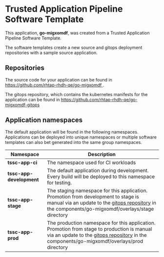 # Trusted Application Pipeline Software Template

This application, **go-migxomdf**, was created from a Trusted Application Pipeline Software Template.

The software templates create a new source and gitops deployment repositories with a sample source application. 

## Repositories

The source code for your application can be found in [https://github.com/rhtap-rhdh-qe/go-migxomdf ](https://github.com/rhtap-rhdh-qe/go-migxomdf ).
 
The gitops repository, which contains the kubernetes manifests for the application can be found in 
[https://github.com/rhtap-rhdh-qe/go-migxomdf-gitops ](https://github.com/rhtap-rhdh-qe/go-migxomdf-gitops ) 

## Application namespaces 

The default application will be found in the following namespaces. Applications can be deployed into unique namespaces or multiple software templates can also bet generated into the same group namespaces.  

|  Namespace   |  Description   |  
| -------- | -------- |
| **tssc-app-ci** | The namespace used for CI workloads |
| **tssc-app-development** | The default application during development. Every build will be deployed to this namespace for testing. |
| **tssc-app-stage** | The staging namespace for this application. Promotion from development to stage is manual via an update to the [gitops repository](https://github.com/rhtap-rhdh-qe/go-migxomdf-gitops ) in the components/go-migxomdf/overlays/stage directory |
| **tssc-app-prod** | The production namespace for this application. Promotion from stage to production is manual via an update to the [gitops repository](https://github.com/rhtap-rhdh-qe/go-migxomdf-gitops ) in the components/go-migxomdf/overlays/prod directory |